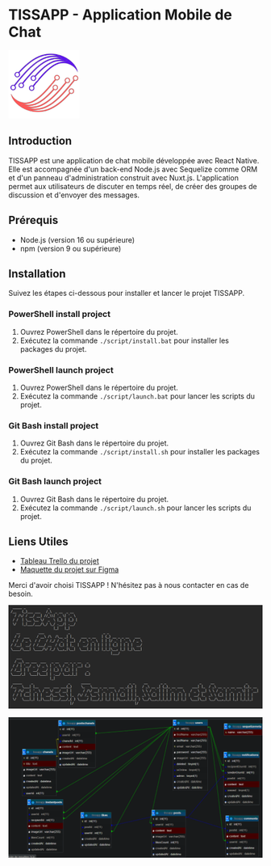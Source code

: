 # TISSAPP - Application Mobile de Chat

![Logo TISSAPP](./script/logo.png)

## Introduction
TISSAPP est une application de chat mobile développée avec React Native. Elle est accompagnée d'un back-end Node.js avec Sequelize comme ORM et d'un panneau d'administration construit avec Nuxt.js. L'application permet aux utilisateurs de discuter en temps réel, de créer des groupes de discussion et d'envoyer des messages.

## Prérequis
- Node.js (version 16 ou supérieure)
- npm (version 9 ou supérieure)

## Installation
Suivez les étapes ci-dessous pour installer et lancer le projet TISSAPP.

### PowerShell install project
1. Ouvrez PowerShell dans le répertoire du projet.
2. Exécutez la commande `./script/install.bat` pour installer les packages du projet.
### PowerShell launch project
1. Ouvrez PowerShell dans le répertoire du projet.
2. Exécutez la commande `./script/launch.bat` pour lancer les scripts du projet.

### Git Bash install project
1. Ouvrez Git Bash dans le répertoire du projet.
2. Exécutez la commande `./script/install.sh` pour installer les packages du projet.

### Git Bash launch project
1. Ouvrez Git Bash dans le répertoire du projet.
2. Exécutez la commande `./script/launch.sh` pour lancer les scripts du projet.

## Liens Utiles
- [Tableau Trello du projet](https://trello.com/invite/tchessisamirismailsalim/ATTI9472e90e9d0b4861b4b1a72e24a8ecd3FCA49511)
- [Maquette du projet sur Figma](https://www.figma.com/file/pCwlYbexxiYcB8oRVCCwf5/Untitled?node-id=0%3A1&t=QOBwCJjSdCwnd9wU-0)

Merci d'avoir choisi TISSAPP ! N'hésitez pas à nous contacter en cas de besoin.

![TISSAPP](./script/TissApp.png)

![Construction-DB](./script/Construction%20DB.png)
